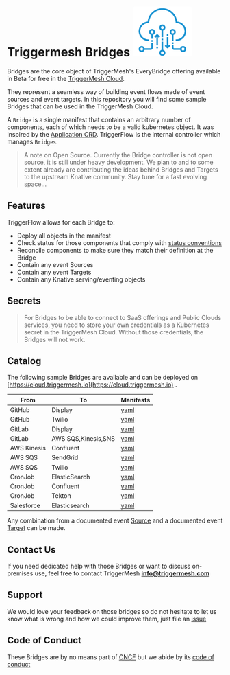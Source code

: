 # Triggermesh Bridges ![](./everybridge.png)

Bridges are the core object of TriggerMesh's EveryBridge offering available in Beta for free in the [TriggerMesh Cloud](https://cloud.triggermesh.io).

They represent a seamless way of building event flows made of event sources and event targets. In this repository you will find some sample Bridges that can be used in the TriggerMesh Cloud.

A `Bridge` is a single manifest that contains an arbitrary number of components, each of which needs to be a valid kubernetes object. It was inspired by the [Application CRD](https://github.com/kubernetes-sigs/application). TriggerFlow is the internal controller which manages `Bridges`.

> A note on Open Source. Currently the Bridge controller is not open source, it is still under heavy development. We plan to and to some extent already are contributing the ideas behind Bridges and Targets to the upstream Knative community. Stay tune for a fast evolving space...

## Features

TriggerFlow allows for each Bridge to:

- Deploy all objects in the manifest
- Check status for those components that comply with [status conventions](https://github.com/kubernetes/community/blob/master/contributors/devel/sig-architecture/api-conventions.md#typical-status-properties)
- Reconcile components to make sure they match their definition at the Bridge
- Contain any event Sources
- Contain any event Targets
- Contain any Knative serving/eventing objects

## Secrets

> For Bridges to be able to connect to SaaS offerings and Public Clouds services, you need to store your own credentials as a Kubernetes secret in the TriggerMesh Cloud. Without those credentials, the Bridges will not work.

## Catalog

The following sample Bridges are available and can be deployed on [https://cloud.triggermesh.io](https://cloud.triggermesh.io) .

| From | To | Manifests |
|------|----|---|
|GitHub|Display|[yaml](./bridges/github-display/)|
|GitHub|Twilio|[yaml](./bridges/github-twilio/)|
|GitLab|Display|[yaml](./bridges/gitlab-display/)|
|GitLab|AWS SQS,Kinesis,SNS|[yaml](./bridges/gitlab-aws/)|
|AWS Kinesis|Confluent|[yaml](./bridges/kinesis-confluent/)|
|AWS SQS| SendGrid|[yaml](./bridges/sqs-sendgrid/)|
|AWS SQS| Twilio|[yaml](./bridges/sqs-twilio/)|
|CronJob| ElasticSearch|[yaml](./bridges/cronjob-elastic/)|
|CronJob| Confluent|[yaml](./bridges/cronjob-confluent/)|
|CronJob| Tekton|[yaml](./bridges/cronjob-tekton/)|
|Salesforce| Elasticsearch|[yaml](./bridges/salesforce-elastic/)|

Any combination from a documented event [Source](./docs/sources/README.md) and a documented event [Target](./docs/targets/README.md) can be made.

## Contact Us

If you need dedicated help with those Bridges or want to discuss on-premises use, feel free to contact TriggerMesh **info@triggermesh.com**

## Support

We would love your feedback on those bridges so do not hesitate to let us know what is wrong and how we could improve them, just file an [issue](https://github.com/triggermesh/bridges/issues/new)

## Code of Conduct

These Bridges are by no means part of [CNCF](https://www.cncf.io/) but we abide by its [code of conduct](https://github.com/cncf/foundation/blob/master/code-of-conduct.md)
